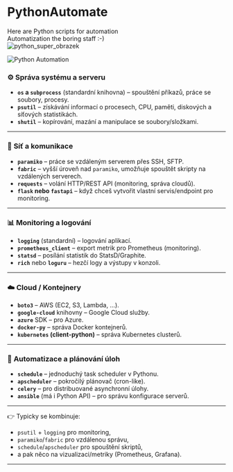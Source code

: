 # PythonAutomate
Here are Python scripts for automation  <br />
Automatization the boring staff :-) <br />
![python_super_obrazek](https://github.com/user-attachments/assets/15ddbaf8-532f-47f5-aa74-cea12ef3cc10)

![Python Automation](https://img.shields.io/badge/Python%20Automation-yellowblue?style=flat-square)



### ⚙️ **Správa systému a serveru**

* **`os` a `subprocess`** (standardní knihovna) – spouštění příkazů, práce se soubory, procesy.
* **`psutil`** – získávání informací o procesech, CPU, paměti, diskových a síťových statistikách.
* **`shutil`** – kopírování, mazání a manipulace se soubory/složkami.

---

### 📡 **Síť a komunikace**

* **`paramiko`** – práce se vzdáleným serverem přes SSH, SFTP.
* **`fabric`** – vyšší úroveň nad `paramiko`, umožňuje spouštět skripty na vzdálených serverech.
* **`requests`** – volání HTTP/REST API (monitoring, správa cloudů).
* **`flask` nebo `fastapi`** – když chceš vytvořit vlastní servis/endpoint pro monitoring.

---

### 📊 **Monitoring a logování**

* **`logging`** (standardní) – logování aplikací.
* **`prometheus_client`** – export metrik pro Prometheus (monitoring).
* **`statsd`** – posílání statistik do StatsD/Graphite.
* **`rich`** nebo **`loguru`** – hezčí logy a výstupy v konzoli.

---

### ☁️ **Cloud / Kontejnery**

* **`boto3`** – AWS (EC2, S3, Lambda, …).
* **`google-cloud`** knihovny – Google Cloud služby.
* **`azure`** SDK – pro Azure.
* **`docker-py`** – správa Docker kontejnerů.
* **`kubernetes` (client-python)** – správa Kubernetes clusterů.

---

### 🔄 **Automatizace a plánování úloh**

* **`schedule`** – jednoduchý task scheduler v Pythonu.
* **`apscheduler`** – pokročilý plánovač (cron-like).
* **`celery`** – pro distribuované asynchronní úlohy.
* **`ansible`** (má i Python API) – pro správu konfigurace serverů.

---

👉 Typicky se kombinuje:

* `psutil` + `logging` pro monitoring,
* `paramiko`/`fabric` pro vzdálenou správu,
* `schedule`/`apscheduler` pro spouštění skriptů,
* a pak něco na vizualizaci/metriky (Prometheus, Grafana).

---



